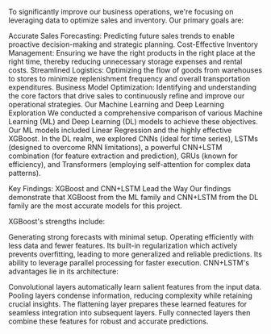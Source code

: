 To significantly improve our business operations, we're focusing on leveraging data to optimize sales and inventory. Our primary goals are:

Accurate Sales Forecasting: Predicting future sales trends to enable proactive decision-making and strategic planning.
Cost-Effective Inventory Management: Ensuring we have the right products in the right place at the right time, thereby reducing unnecessary storage expenses and rental costs.
Streamlined Logistics: Optimizing the flow of goods from warehouses to stores to minimize replenishment frequency and overall transportation expenditures.
Business Model Optimization: Identifying and understanding the core factors that drive sales to continuously refine and improve our operational strategies.
Our Machine Learning and Deep Learning Exploration
We conducted a comprehensive comparison of various Machine Learning (ML) and Deep Learning (DL) models to achieve these objectives. Our ML models included Linear Regression and the highly effective XGBoost. In the DL realm, we explored CNNs (ideal for time series), LSTMs (designed to overcome RNN limitations), a powerful CNN+LSTM combination (for feature extraction and prediction), GRUs (known for efficiency), and Transformers (employing self-attention for complex data patterns).

Key Findings: XGBoost and CNN+LSTM Lead the Way
Our findings demonstrate that XGBoost from the ML family and CNN+LSTM from the DL family are the most accurate models for this project.

XGBoost's strengths include:

Generating strong forecasts with minimal setup.
Operating efficiently with less data and fewer features.
Its built-in regularization which actively prevents overfitting, leading to more generalized and reliable predictions.
Its ability to leverage parallel processing for faster execution.
CNN+LSTM's advantages lie in its architecture:

Convolutional layers automatically learn salient features from the input data.
Pooling layers condense information, reducing complexity while retaining crucial insights.
The flattening layer prepares these learned features for seamless integration into subsequent layers.
Fully connected layers then combine these features for robust and accurate predictions.
